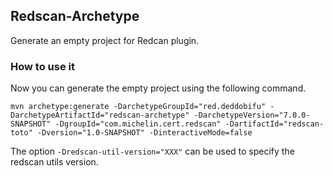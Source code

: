 ## Redscan-Archetype

Generate an empty project for Redcan plugin.

### How to use it
Now you can generate the empty project using the following command.

```
mvn archetype:generate -DarchetypeGroupId="red.deddobifu" -DarchetypeArtifactId="redscan-archetype" -DarchetypeVersion="7.0.0-SNAPSHOT" -DgroupId="com.michelin.cert.redscan" -DartifactId="redscan-toto" -Dversion="1.0-SNAPSHOT" -DinteractiveMode=false
```

The option `-Dredscan-util-version="XXX"` can be used to specify the redscan utils version.
